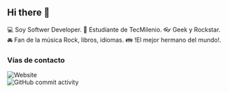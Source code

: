 ## Hi there 👋


:computer: Soy Softwer Developer.
:pencil: Estudiante de TecMilenio.
:eyeglasses: Geek y Rockstar.
:oncoming_automobile: Fan de la música Rock, libros, idiomas.
:family: !El mejor hermano del mundo!.

### Vías de contacto
![Website](https://img.shields.io/website?url=https%3A%2F%2Fwww.linkedin.com%2Fin%2Fgerardo-rubio-camacho-744864127)  
![GitHub commit activity](https://img.shields.io/github/commit-activity/w/Master9222/Master9222)
                                                      